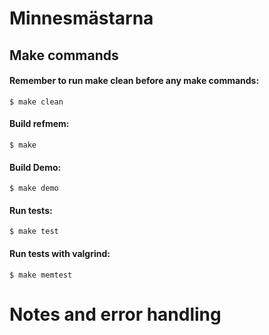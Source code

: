 # Minnesmästarna

## Make commands
#### Remember to run make clean before any make commands:
```
$ make clean
```

   #### Build refmem:
   ```
   $ make
   ```
   #### Build Demo:
   ```
   $ make demo
   ```
   #### Run tests:
   ```
   $ make test
   ```

   #### Run tests with valgrind:
   ```
   $ make memtest
   ```



 # Notes and error handling
